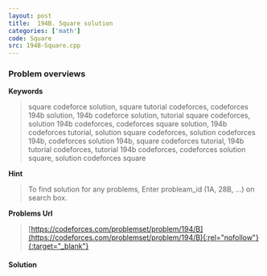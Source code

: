 ```yaml
---
layout: post
title:  194B. Square solution
categories: ['math']
code: Square
src: 194B-Square.cpp
---
```

### **Problem overviews**

**Keywords**
> square codeforce solution, square tutorial codeforces, codeforces 194b solution, 194b codeforce solution, tutorial square codeforces, solution 194b codeforces, codeforces square solution, 194b codeforces tutorial, solution square codeforces, solution codeforces 194b, codeforces solution 194b, square codeforces tutorial, 194b tutorial codeforces, tutorial 194b codeforces, codeforces solution square, solution codeforces square

**Hint**
> To find solution for any problems, Enter probleam_id (1A, 28B, ...) on search box. 

**Problems Url**
> [https://codeforces.com/problemset/problem/194/B](https://codeforces.com/problemset/problem/194/B){:rel="nofollow"}{:target="_blank"}

#### **Solution**



